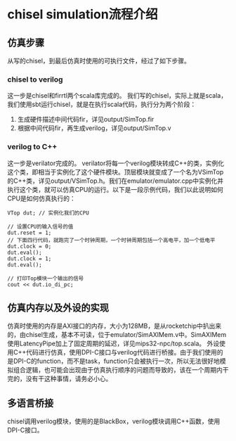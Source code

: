 # chisel simulation流程介绍

## 仿真步骤
从写的chisel，到最后仿真时使用的可执行文件，经过了如下步骤。

### chisel to verilog
这一步是chisel和firrtl两个scala库完成的。
我们写的chisel，实际上就是scala，我们使用sbt运行chisel，就是在执行scala代码，执行分为两个阶段：
1. 生成硬件描述中间代码fir，详见output/SimTop.fir
2. 根据中间代码fir，再生成verilog，详见output/SimTop.v

### verilog to C++
这一步是verilator完成的。
verilator将每一个verilog模块转成C++的类，实例化这个类，即相当于实例化了这个硬件模块。顶层模块就变成了一个名为VSimTop的C++类，详见output/VSimTop.h。我们在emulator/emulator.cpp中实例化并执行这个类，就可以仿真CPU的运行。以下是一段示例代码，我们以此说明如何CPU是如何仿真执行的：

```
VTop dut; // 实例化我们的CPU

// 设置CPU的输入信号的值
dut.reset = 1;
// 下面四行代码，就跑完了一个时钟周期，一个时钟周期包括一个高电平，加一个低电平
dut.clock = 0;
dut.eval();
dut.clock = 1;
dut.eval();

// 打印Top模块一个输出的信号
cout << dut.io_di_pc;
```

## 仿真内存以及外设的实现

仿真时使用的内存是AXI接口的内存，大小为128MB，是从rocketchip中扒出来的，由chisel生成，基本不可读，位于emulator/SimAXIMem.v中。SimAXIMem使用LatencyPipe加上了固定周期的延迟，详见mips32-npc/top.scala。
外设使用C++代码进行仿真，使用DPI-C接口与verilog代码进行桥接。由于我们使用的是DPI-C的function，而不是task，function只会被执行一次，所以无法很好地模拟组合逻辑，也可能会出现由于仿真执行顺序的问题而导致的，该在一个周期内干完的，没有干这种事情，请务必小心。

## 多语言桥接
chisel调用verilog模块，使用的是BlackBox，verilog模块调用C++函数，使用DPI-C接口。
